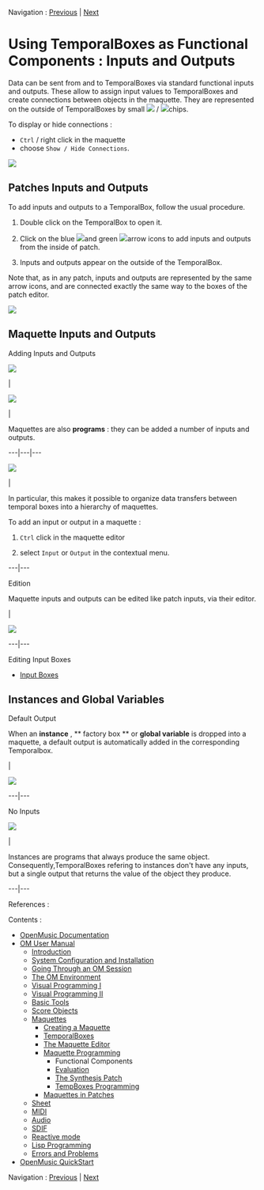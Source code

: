 Navigation : [Previous](Programming%20Maquette "page
précédente\(Maquette Programming\)") | [Next](MaquetteEvaluation
"Next\(Evaluation\)")


# Using TemporalBoxes as Functional Components : Inputs and Outputs

Data can be sent from and to TemporalBoxes via standard functional inputs and
outputs. These allow to assign input values to TemporalBoxes and create
connections between objects in the maquette. They are represented on the
outside of TemporalBoxes by  small ![](../res/inputmaquette_icon.png) /
![](../res/outputmaquette1_icon.png)chips.

To display or hide connections :

  * `Ctrl` / right click in the maquette
  * choose `Show / Hide Connections`. 

![](../res/showc.png)

## Patches Inputs and Outputs

To add inputs and outputs to a TemporalBox, follow the usual procedure.

  1. Double click on the TemporalBox to open it.

  2. Click on the blue ![](../res/bluearrow_icon_1.png)and green ![](../res/greenarrow_icon_1.png)arrow icons to add inputs and outputs from the inside of patch. 

  3. Inputs and outputs appear on the outside of the TemporalBox.

Note that, as in any patch, inputs and outputs are represented by the same
arrow icons, and are connected exactly the same way to the boxes of the patch
editor.

![](../res/inputsoutputstempobj.png)

## Maquette Inputs and Outputs

Adding Inputs and Outputs

![](../res/input1_icon.png)

|

![](../res/output1_icon.png)

|

Maquettes are also  **programs** : they can be added a number of inputs and
outputs.  
  
---|---|---  
  
![](../res/addinout.png)

|

In particular, this makes it possible to organize data transfers between
temporal boxes into a hierarchy of maquettes.

To add an input or output in a maquette :

  1. `Ctrl` click in the maquette editor

  2. select `Input` or `Output` in the contextual menu.

  
  
---|---  
  
Edition

Maquette inputs and outputs can be edited like patch inputs, via their editor.

|

![](../res/inedit.png)  
  
---|---  
  
Editing Input Boxes

  * [Input Boxes](AbsInputBoxes)

## Instances and Global Variables

Default Output

When an  **instance** , ** factory box ** or  **global variable** is dropped
into a maquette, a default output is automatically added in the corresponding
Temporalbox.

|

![](../res/defoutputinstance.png)  
  
---|---  
  
No Inputs

![](../res/outputinstance.png)

|

Instances are programs that always produce the same object.
Consequently,TemporalBoxes refering to instances don't have any inputs, but a
single output that returns the value of the object they produce.  
  
---|---  
  
References :

Contents :

  * [OpenMusic Documentation](OM-Documentation)
  * [OM User Manual](OM-User-Manual)
    * [Introduction](00-Contents)
    * [System Configuration and Installation](Installation)
    * [Going Through an OM Session](Goingthrough)
    * [The OM Environment](Environment)
    * [Visual Programming I](BasicVisualProgramming)
    * [Visual Programming II](AdvancedVisualProgramming)
    * [Basic Tools](BasicObjects)
    * [Score Objects](ScoreObjects)
    * [Maquettes](Maquettes)
      * [Creating a Maquette](Maquette)
      * [TemporalBoxes](TemporalBoxes)
      * [The Maquette Editor](Editor)
      * [Maquette Programming](Programming%20Maquette)
        * Functional Components
        * [Evaluation](MaquetteEvaluation)
        * [The Synthesis Patch](Synthpatchprog)
        * [TempBoxes Programming](TempProgramming)
      * [Maquettes in Patches](Maquettes%20in%20Patches)
    * [Sheet](Sheet)
    * [MIDI](MIDI)
    * [Audio](Audio)
    * [SDIF](SDIF)
    * [Reactive mode](Reactive)
    * [Lisp Programming](Lisp)
    * [Errors and Problems](errors)
  * [OpenMusic QuickStart](QuickStart-Chapters)

Navigation : [Previous](Programming%20Maquette "page
précédente\(Maquette Programming\)") | [Next](MaquetteEvaluation
"Next\(Evaluation\)")


